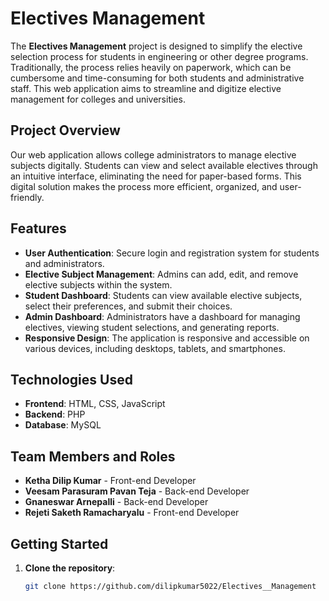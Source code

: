 # Electives Management

The **Electives Management** project is designed to simplify the elective selection process for students in engineering or other degree programs. Traditionally, the process relies heavily on paperwork, which can be cumbersome and time-consuming for both students and administrative staff. This web application aims to streamline and digitize elective management for colleges and universities.

## Project Overview
Our web application allows college administrators to manage elective subjects digitally. Students can view and select available electives through an intuitive interface, eliminating the need for paper-based forms. This digital solution makes the process more efficient, organized, and user-friendly.

## Features

- **User Authentication**: Secure login and registration system for students and administrators.
- **Elective Subject Management**: Admins can add, edit, and remove elective subjects within the system.
- **Student Dashboard**: Students can view available elective subjects, select their preferences, and submit their choices.
- **Admin Dashboard**: Administrators have a dashboard for managing electives, viewing student selections, and generating reports.
- **Responsive Design**: The application is responsive and accessible on various devices, including desktops, tablets, and smartphones.

## Technologies Used

- **Frontend**: HTML, CSS, JavaScript
- **Backend**: PHP
- **Database**: MySQL
## Team Members and Roles

- **Ketha Dilip Kumar** - Front-end Developer
- **Veesam Parasuram Pavan Teja** - Back-end Developer
- **Gnaneswar Arnepalli** - Back-end Developer
- **Rejeti Saketh Ramacharyalu** - Front-end Developer


## Getting Started

1. **Clone the repository**:
   ```bash
   git clone https://github.com/dilipkumar5022/Electives__Management
